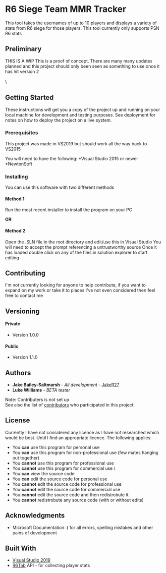 # R6 Siege Team MMR Tracker

This tool takes the usernames of up to 10 players and displays a variety of stats from R6 siege for those players.
This tool currently only supports PSN R6 stats


## Preliminary
THIS IS A WIP
This is a proof of concept. There are many many updates planned and this project should only been seen as something to use once it has hit version 2
\
\
\

## Getting Started
These instructions will get you a copy of the project up and running on your local machine for development and testing purposes. See deployment for notes on how to deploy the project on a live system.

### Prerequisites
This project was made in VS2019 but should work all the way back to VS2015

You will need to have the following:
*Visual Studio 2015 or newer
*NewtonSoft

### Installing
You can use this software with two different methods

#### Method 1
Run the most recent installer to install the program on your PC

**OR**

#### Method 2
Open the .SLN file in the root directory and edit/use this in Visual Studio
You will need to accept the prompt referencing a untrustworthy source
Once it has loaded double click on any of the files in solution explorer to start editing


## Contributing

I'm not currently looking for anyone to help contribute, if you want to expand on my work or take it to places I've not even considered then feel free to contact me

## Versioning

#### Private
* Version 1.0.0

#### Public
* Version 1.1.0

## Authors

* **Jake Bailey-Saltmarsh** - *All development* - [JakeR27](https://github.com/JakeR27)
* **Luke Williams** - *BETA tester*

Note: Contributers is not set up\
See also the list of [contributors](https://github.com/JakeR27) who participated in this project.

## License

Currently I have not considered any licence as I have not researched which would be best.
Until I find an appropriate licence. The following applies:
* You **can** use this program for personal use
* You **can** use this program for non-professional use (few mates hanging out together)
* You **cannot** use this program for professional use
* You **cannot** use this program for commercial use
\
* You **can** view the source code
* You **can** edit the source code for personal use
* You **cannot** edit the source code for professional use
* You **cannot** edit the source code for commercial use
* You **cannot** edit the source code and then redistrobute it
* You **cannot** redistrobute any source code (with or without edits)

## Acknowledgments

* Microsoft Documentation :) for all errors, spelling mistakes and other pains of development

## Built With

* [Visual Studio 2019](https://visualstudio.microsoft.com/vs/)
* [R6Tab](https://r6tab.com/) API - for collecting player stats

